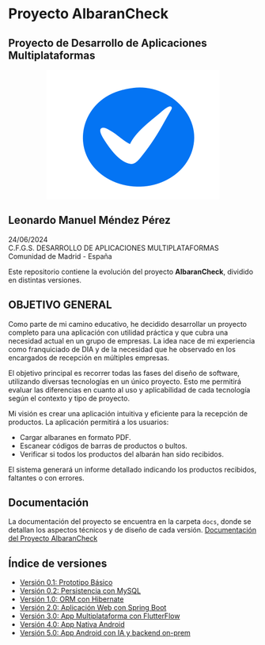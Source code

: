 # Proyecto AlbaranCheck
## Proyecto de Desarrollo de Aplicaciones Multiplataformas

<img src="Imagenes/logoalbaranchek.png" alt="Logo del proyecto" style="display: block; margin: 0 auto;">

**Leonardo Manuel Méndez Pérez**  
---
24/06/2024  
C.F.G.S. DESARROLLO DE APLICACIONES MULTIPLATAFORMAS  
Comunidad de Madrid - España

Este repositorio contiene la evolución del proyecto **AlbaranCheck**, dividido en distintas versiones.

## OBJETIVO GENERAL

Como parte de mi camino educativo, he decidido desarrollar un proyecto completo para una aplicación con utilidad práctica y que cubra una necesidad actual en un grupo de empresas. La idea nace de mi experiencia como franquiciado de DIA y de la necesidad que he observado en los encargados de recepción en múltiples empresas.

El objetivo principal es recorrer todas las fases del diseño de software, utilizando diversas tecnologías en un único proyecto. Esto me permitirá evaluar las diferencias en cuanto al uso y aplicabilidad de cada tecnología según el contexto y tipo de proyecto.

Mi visión es crear una aplicación intuitiva y eficiente para la recepción de productos. La aplicación permitirá a los usuarios:

*   Cargar albaranes en formato PDF.
*   Escanear códigos de barras de productos o bultos.
*   Verificar si todos los productos del albarán han sido recibidos.

El sistema generará un informe detallado indicando los productos recibidos, faltantes o con errores.

## Documentación

La documentación del proyecto se encuentra en la carpeta `docs`, donde se detallan los aspectos técnicos y de diseño de cada versión.
[Documentación del Proyecto AlbaranCheck](https://github.com/LeonardoManuelMendez/AlbaranCheck/tree/main/docs)

## Índice de versiones

- [Versión 0.1: Prototipo Básico](https://github.com/LeonardoManuelMendez/AlbaranCheck/tree/main/V01_PrototipoBasico)
- [Versión 0.2: Persistencia con MySQL](https://github.com/LeonardoManuelMendez/AlbaranCheck/tree/main/V02_PersistenciaMySQL)
- [Versión 1.0: ORM con Hibernate](https://github.com/LeonardoManuelMendez/AlbaranCheck/tree/main/V01_PrototipoBasico)
- [Versión 2.0: Aplicación Web con Spring Boot](https://github.com/LeonardoManuelMendez/AlbaranCheck/tree/main/V01_PrototipoBasico)
- [Versión 3.0: App Multiplataforma con FlutterFlow](https://github.com/LeonardoManuelMendez/AlbaranCheck/tree/main/V03_AppMultiplataforma)
- [Versión 4.0: App Nativa Android](https://github.com/LeonardoManuelMendez/AlbaranCheck/tree/main/V04_AppNativaAndroid)
- [Versión 5.0: App Android con IA y backend on-prem](https://github.com/LeonardoManuelMendez/AlbaranCheck/tree/main/V05_AppAndroidIA)

